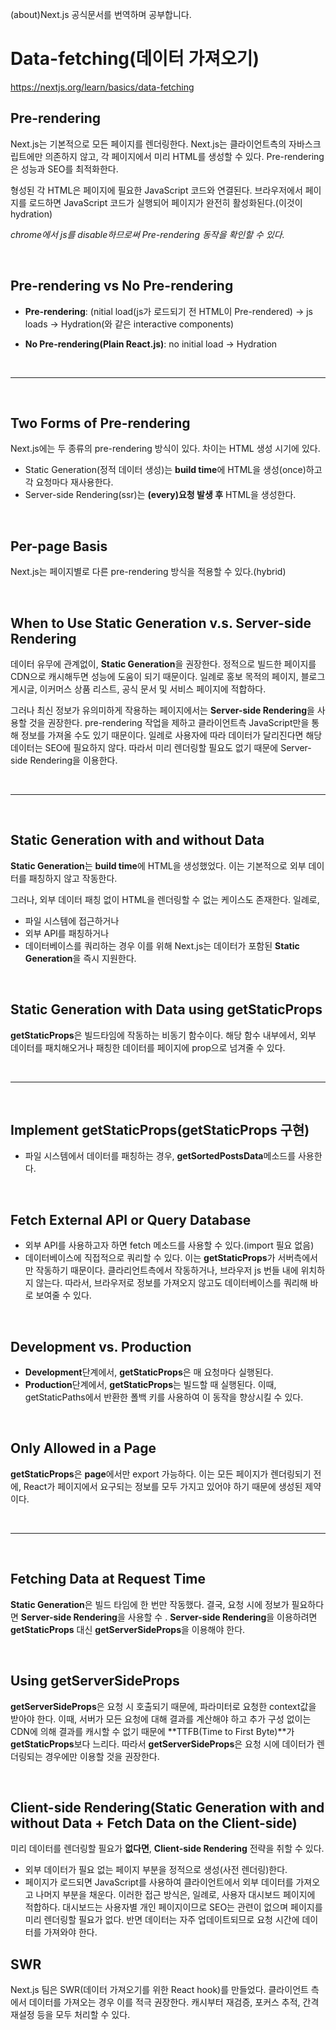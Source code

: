 (about)Next.js 공식문서를 번역하며 공부합니다.

# Data-fetching(데이터 가져오기)
https://nextjs.org/learn/basics/data-fetching

## Pre-rendering
Next.js는 기본적으로 모든 페이지를 렌더링한다. Next.js는 클라이언트측의 자바스크립트에만 의존하지 않고, 각 페이지에서 미리 HTML를 생성할 수 있다. Pre-rendering은 성능과 SEO를 최적화한다.

형성된 각 HTML은 페이지에 필요한 JavaScript 코드와 연결된다. 브라우저에서 페이지를 로드하면 JavaScript 코드가 실행되어 페이지가 완전히 활성화된다.(이것이 hydration)

*chrome에서 js를 disable하므로써 Pre-rendering 동작을 확인할 수 있다.*

<br/>

## Pre-rendering vs No Pre-rendering
* **Pre-rendering**: (nitial load(js가 로드되기 전 HTML이 Pre-rendered) -> js loads -> Hydration(<Link/>와 같은 interactive components)

* **No Pre-rendering(Plain React.js)**: no initial load -> Hydration

<br/>
<hr/>
<br/>

## Two Forms of Pre-rendering
Next.js에는 두 종류의 pre-rendering 방식이 있다. 차이는 HTML 생성 시기에 있다.
* Static Generation(정적 데이터 생성)는 **build time**에 HTML을 생성(once)하고 각 요청마다 재사용한다.
* Server-side Rendering(ssr)는 **(every)요청 발생 후** HTML을 생성한다.

<br/>

## Per-page Basis
Next.js는 페이지별로 다른 pre-rendering 방식을 적용할 수 있다.(hybrid)

<br/>

## When to Use Static Generation v.s. Server-side Rendering
데이터 유무에 관계없이, **Static Generation**을 권장한다. 정적으로 빌드한 페이지를 CDN으로 캐시해두면 성능에 도움이 되기 때문이다. 
일례로 홍보 목적의 페이지, 블로그 게시글, 이커머스 상품 리스트, 공식 문서 및 서비스 페이지에 적합하다.

그러나 최신 정보가 유의미하게 작용하는 페이지에서는 **Server-side Rendering**을 사용할 것을 권장한다. pre-rendering 작업을 제하고 클라이언트측 JavaScript만을 통해 정보를 가져올 수도 있기 때문이다.
일례로 사용자에 따라 데이터가 달리진다면 해당 데이터는 SEO에 필요하지 않다. 따라서 미리 렌더링할 필요도 없기 때문에 Server-side Rendering을 이용한다.

<br/>
<hr/>
<br/>

## Static Generation with and without Data
**Static Generation**는 **build time**에 HTML을 생성했었다. 이는 기본적으로 외부 데이터를 패칭하지 않고 작동한다.

그러나, 외부 데이터 패칭 없이 HTML을 렌더링할 수 없는 케이스도 존재한다. 
일례로, 
* 파일 시스템에 접근하거나
* 외부 API를 패칭하거나
* 데이터베이스를 쿼리하는 경우
이를 위해 Next.js는 데이터가 포함된 **Static Generation**을 즉시 지원한다.

<br/>

## Static Generation with Data using getStaticProps
**getStaticProps**은 빌드타임에 작동하는 비동기 함수이다.
해당 함수 내부에서, 외부 데이터를 패치해오거나 패칭한 데이터를 페이지에 prop으로 넘겨줄 수 있다.

<br/>
<hr/>
<br/>

## Implement getStaticProps(getStaticProps 구현)
* 파일 시스템에서 데이터를 패칭하는 경우, **getSortedPostsData**메소드를 사용한다.

<br/>

## Fetch External API or Query Database
* 외부 API를 사용하고자 하면 fetch 메소드를 사용할 수 있다.(import 필요 없음)
* 데이터베이스에 직접적으로 쿼리할 수 있다.
이는 **getStaticProps**가 서버측에서만 작동하기 때문이다. 클라리언트측에서 작동하거나, 브라우저 js 번들 내에 위치하지 않는다. 따라서, 브라우저로 정보를 가져오지 않고도 데이터베이스를 쿼리해 바로 보여줄 수 있다.

<br/>

## Development vs. Production
* **Development**단계에서, **getStaticProps**은 매 요청마다 실행된다.
* **Production**단계에서, **getStaticProps**는 빌드할 때 실행된다. 이때, getStaticPaths에서 반환한 폴백 키를 사용하여 이 동작을 향상시킬 수 있다.

<br/>

## Only Allowed in a Page
**getStaticProps**은 **page**에서만 export 가능하다.
이는 모든 페이지가 렌더링되기 전에, React가 페이지에서 요구되는 정보를 모두 가지고 있어야 하기 때문에 생성된 제약이다.

<br/>
<hr/>
<br/>

## Fetching Data at Request Time
**Static Generation**은 빌드 타임에 한 번만 작동했다.
결국, 요청 시에 정보가 필요하다면 **Server-side Rendering**을 사용할 수 .
**Server-side Rendering**을 이용하려면 **getStaticProps** 대신 **getServerSideProps**을 이용해야 한다.

<br/>

## Using getServerSideProps
**getServerSideProps**은 요청 시 호출되기 때문에, 파라미터로 요청한 context값을 받아야 한다.
이때, 서버가 모든 요청에 대해 결과를 계산해야 하고 추가 구성 없이는 CDN에 의해 결과를 캐시할 수 없기 때문에 **TTFB(Time to First Byte)**가 **getStaticProps**보다 느리다.
따라서 **getServerSideProps**은 요청 시에 데이터가 렌더링되는 경우에만 이용할 것을 권장한다.

<br/>

## Client-side Rendering(Static Generation with and without Data + Fetch Data on the Client-side)
미리 데이터를 렌더링할 필요가 **없다면**, **Client-side Rendering** 전략을 취할 수 있다.
* 외부 데이터가 필요 없는 페이지 부분을 정적으로 생성(사전 렌더링)한다.
* 페이지가 로드되면 JavaScript를 사용하여 클라이언트에서 외부 데이터를 가져오고 나머지 부분을 채운다.
이러한 접근 방식은, 일례로, 사용자 대시보드 페이지에 적합하다. 대시보드는 사용자별 개인 페이지이므로 SEO는 관련이 없으며 페이지를 미리 렌더링할 필요가 없다. 반면 데이터는 자주 업데이트되므로 요청 시간에 데이터를 가져와야 한다.

## SWR
Next.js 팀은 SWR(데이터 가져오기를 위한 React hook)를 만들었다. 클라이언트 측에서 데이터를 가져오는 경우 이를 적극 권장한다. 캐시부터 재검증, 포커스 추적, 간격 재설정 등을 모두 처리할 수 있다.

